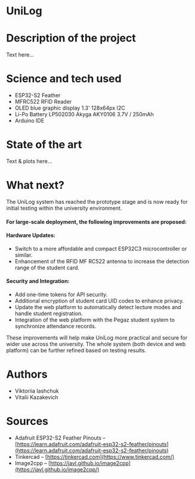 # UniLog

# Description of the project 
Text here... 

# Science and tech used 
- ESP32-S2 Feather
- MFRC522 RFID Reader
- OLED blue graphic display 1.3' 128x64px I2C
- Li-Po Battery LP502030 Akyga AKY0106 3.7V / 250mAh
- Arduino IDE

# State of the art 
Text & plots here... 

# What next?

The UniLog system has reached the prototype stage and is now ready for initial testing within the university environment.

#### For large-scale deployment, the following improvements are proposed:

#### Hardware Updates:
- Switch to a more affordable and compact ESP32C3 microcontroller or similar.
- Enhancement of the RFID MF RC522 antenna to increase the detection range of the student card.

#### Security and Integration:
- Add one-time tokens for API security.
- Additional encryption of student card UID codes to enhance privacy.
- Update the web platform to automatically detect lecture modes and handle student registration.
- Integration of the web platform with the Pegaz student system to synchronize attendance records.

These improvements will help make UniLog more practical and secure for wider use across the university. The whole system (both device and web platform) can be further refined based on testing results.

# Authors 
- Viktoriia Iashchuk
- Vitalii Kazakevich

# Sources 
- Adafruit ESP32-S2 Feather Pinouts – [https://learn.adafruit.com/adafruit-esp32-s2-feather/pinouts](https://learn.adafruit.com/adafruit-esp32-s2-feather/pinouts)
- Tinkercad – [https://tinkercad.com](https://www.tinkercad.com/)
- Image2cpp – [https://javl.github.io/image2cpp](https://javl.github.io/image2cpp/)
